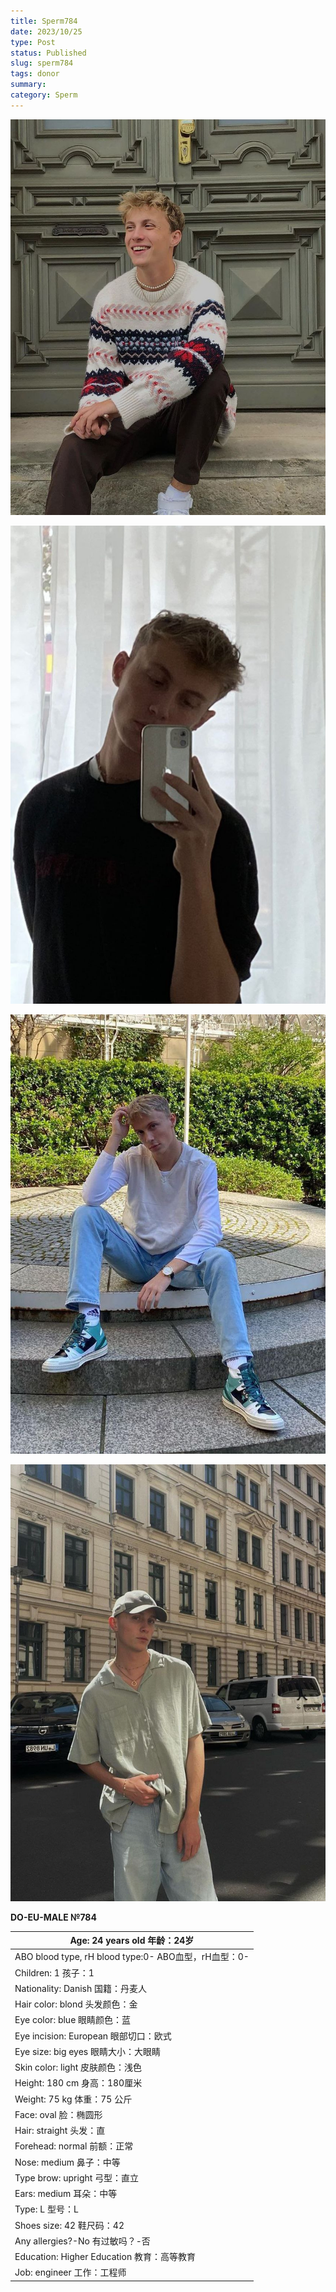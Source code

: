 ```yaml
---
title: Sperm784
date: 2023/10/25
type: Post
status: Published
slug: sperm784
tags: donor
summary: 
category: Sperm
---
```





![](media/da2f3a03_02_140307.png)

![](media/da2f3a03_03_140307.png)

![](media/da2f3a03_04_140307.png)

![](media/da2f3a03_05_140307.png)

**DO-EU-MALE №784**

| Age: 24 years old  年龄：24岁 |
| --- |
| ABO blood type, rH blood type:0-  ABO血型，rH血型：0- |
| Children: 1  孩子：1 |
| Nationality: Danish  国籍：丹麦人 |
| Hair color: blond  头发颜色：金 |
| Eye color: blue  眼睛颜色：蓝 |
| Eye incision: European  眼部切口：欧式 |
| Eye size: big eyes  眼睛大小：大眼睛 |
| Skin color: light  皮肤颜色：浅色 |
| Height: 180 cm  身高：180厘米 |
| Weight: 75 kg  体重：75 公斤 |
| Face: oval  脸：椭圆形 |
| Hair: straight  头发：直 |
| Forehead: normal  前额：正常 |
| Nose: medium  鼻子：中等 |
| Type brow: upright  弓型：直立 |
| Ears: medium  耳朵：中等 |
| Type: L  型号：L |
| Shoes size: 42  鞋尺码：42 |
| Any allergies?-No  有过敏吗？-否 |
| Education: Higher Education  教育：高等教育 |
| Job: engineer  工作：工程师 |
